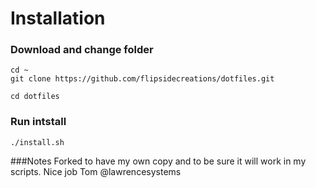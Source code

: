 # Installation
### Download and change folder
```
cd ~
git clone https://github.com/flipsidecreations/dotfiles.git

cd dotfiles
```
### Run intstall
```
./install.sh
```

###Notes
Forked to have my own copy and to be sure it will work in my scripts.
Nice job Tom @lawrencesystems

